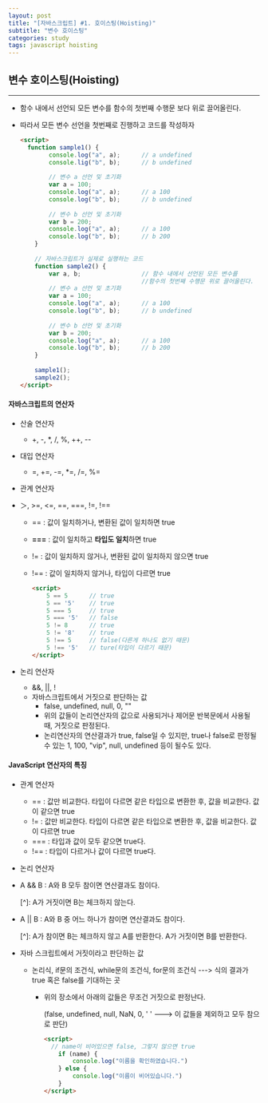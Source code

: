 ```yaml
---
layout: post
title: "[자바스크립트] #1. 호이스팅(Hoisting)"
subtitle: "변수 호이스팅"
categories: study
tags: javascript hoisting
---
```


## 변수 호이스팅(Hoisting)

-----

* 함수 내에서 선언되 모든 변수를 함수의 첫번째 수행문 보다 위로 끌어올린다.

* 따라서 모든 변수 선언을 첫번째로 진행하고 코드를 작성하자

  ```html
  <script>
  	function sample1() {
          console.log("a", a);		// a undefined
          console.lig("b", b);		// b undefined
          
          // 변수 a 선언 및 초기화
          var a = 100;
          console.log("a", a);		// a 100
          console.log("b", b);		// b undefined
          
          // 변수 b 선언 및 초기화
          var b = 200;
          console.log("a", a);		// a 100
          console.log("b", b);		// b 200
      }
      
      // 자바스크립트가 실제로 실행하는 코드
      function sample2() {
          var a, b;					// 함수 내에서 선언된 모든 변수를 
          							//함수의 첫번째 수행문 위로 끌어올린다.
          // 변수 a 선언 및 초기화
          var a = 100;
          console.log("a", a);		// a 100
          console.log("b", b);		// b undefined
          
          // 변수 b 선언 및 초기화
          var b = 200;
          console.log("a", a);		// a 100
          console.log("b", b);		// b 200
      }
      
      sample1();
      sample2();
  </script>
  ```

  

#### 자바스크립트의 연산자

* 산술 연산자

  * +, -, *, /, %, ++, --

* 대입 연산자

  * =, +=, -=, *=, /=, %=

* 관계 연산자

* ＞, >=, <=, ==, ===, !=, !==

  * == : 값이 일치하거나, 변환된 값이 일치하면 true

  * **===** : 값이 일치하고 **타입도 일치**하면 true

  * != : 값이 일치하지 않거나, 변환된 값이 일치하지 않으면 true

  * !== : 값이 일치하지 않거나, 타입이 다르면 true

    ```html
    <script>
    	5 == 5		// true
        5 == '5'	// true
        5 === 5		// true
        5 === '5'	// false
        5 != 8		// true
        5 != '8'	// true
        5 !== 5		// false(다른게 하나도 없기 때문)
        5 !== '5'	// ture(타입이 다르기 때문)
    </script>
    ```

* 논리 연산자

  * &&, ||, !
  * 자바스크립트에서 거짓으로 판단하는 값
    * false, undefined, null, 0, ""
    * 위의 값들이 논리연산자의 값으로 사용되거나 제어문 반복문에서 사용될 때, 거짓으로 판정된다.
    * 논리연산자의 연산결과가 true, false일 수 있지만, true나 false로 판정될 수 있는 1, 100, "vip", null, undefined 등이 될수도 있다.



#### JavaScript 연산자의 특징

* 관계 연산자

  * == : 값만 비교한다. 타입이 다르면 같은 타입으로 변환한 후, 값을 비교한다. 값이 같으면 true
  * != : 값만 비교한다. 타입이 다르면 같은 타입으로 변환한 후, 값을 비교한다. 값이 다르면 true
  * === : 타입과 값이 모두 같으면 true다.
  * !== : 타입이 다르거나 값이 다르면 true다.

* 논리 연산자

* A && B : A와 B 모두 참이면 연산결과도 참이다.

  [^]: A가 거짓이면 B는 체크하지 않는다.

* A || B : A와 B 중 어느 하나가 참이면 연산결과도 참이다.

  [^]: A가 참이면 B는 체크하지 않고 A를 반환한다. A가 거짓이면 B를 반환한다.

* 자바 스크립트에서 거짓이라고 판단하는 값

  * 논리식, if문의 조건식, while문의 조건식, for문의 조건식 ---> 식의 결과가 true 혹은 false를 기대하는 곳

    * 위의 장소에서 아래의 값들은 무조건 거짓으로 판정난다.

      (false, undefined, null, NaN, 0, ' ' ---> 이 값들을 제외하고 모두 참으로 판단)

      ```html
      <script>
      	// name이 비어있으면 false, 그렇지 않으면 true
          if (name) {
              console.log("이름을 확인하였습니다.")
          } else {
              console.log("이름이 비어있습니다.")
          }
      </script>
      ```

      